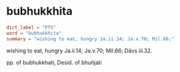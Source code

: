 # bubhukkhita

``` toml
dict_label = "PTS"
word = "bubhukkhita"
summary = "wishing to eat, hungry Ja.ii.14; Ja.v.70; Mil.66;"
```

wishing to eat, hungry Ja.ii.14; Ja.v.70; Mil.66; Dāvs iii.32.

pp. of bubhukkhati, Desid. of bhuñjati

